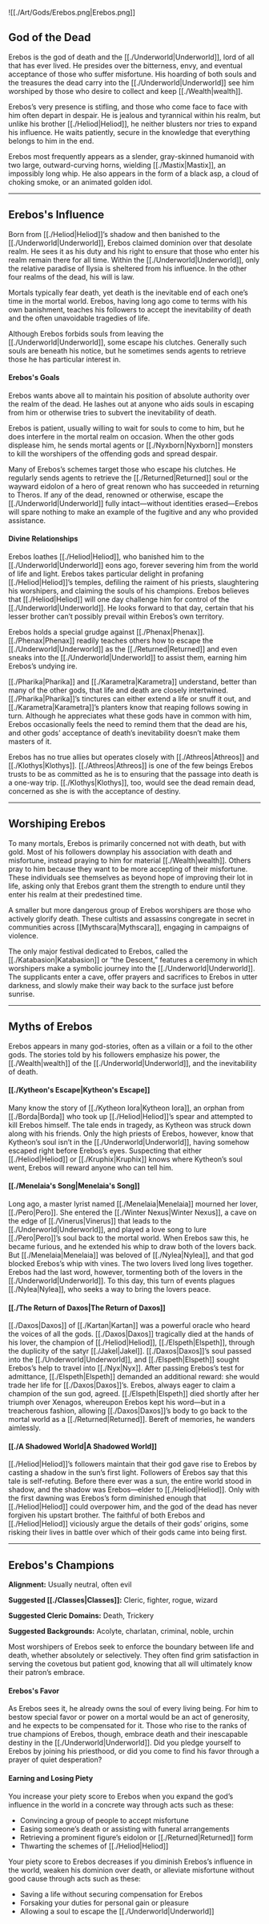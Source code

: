 ![[./Art/Gods/Erebos.png|Erebos.png]]

## God of the Dead
Erebos is the god of death and the [[./Underworld|Underworld]], lord of all that has ever lived. He presides over the bitterness, envy, and eventual acceptance of those who suffer misfortune. His hoarding of both souls and the treasures the dead carry into the [[./Underworld|Underworld]] see him worshiped by those who desire to collect and keep [[./Wealth|wealth]].

Erebos’s very presence is stifling, and those who come face to face with him often depart in despair. He is jealous and tyrannical within his realm, but unlike his brother [[./Heliod|Heliod]], he neither blusters nor tries to expand his influence. He waits patiently, secure in the knowledge that everything belongs to him in the end.

Erebos most frequently appears as a slender, gray-skinned humanoid with two large, outward-curving horns, wielding [[./Mastix|Mastix]], an impossibly long whip. He also appears in the form of a black asp, a cloud of choking smoke, or an animated golden idol.

---

## Erebos's Influence
Born from [[./Heliod|Heliod]]’s shadow and then banished to the [[./Underworld|Underworld]], Erebos claimed dominion over that desolate realm. He sees it as his duty and his right to ensure that those who enter his realm remain there for all time. Within the [[./Underworld|Underworld]], only the relative paradise of Ilysia is sheltered from his influence. In the other four realms of the dead, his will is law.

Mortals typically fear death, yet death is the inevitable end of each one’s time in the mortal world. Erebos, having long ago come to terms with his own banishment, teaches his followers to accept the inevitability of death and the often unavoidable tragedies of life.

Although Erebos forbids souls from leaving the [[./Underworld|Underworld]], some escape his clutches. Generally such souls are beneath his notice, but he sometimes sends agents to retrieve those he has particular interest in.

#### Erebos's Goals
Erebos wants above all to maintain his position of absolute authority over the realm of the dead. He lashes out at anyone who aids souls in escaping from him or otherwise tries to subvert the inevitability of death.

Erebos is patient, usually willing to wait for souls to come to him, but he does interfere in the mortal realm on occasion. When the other gods displease him, he sends mortal agents or [[./Nyxborn|Nyxborn]] monsters to kill the worshipers of the offending gods and spread despair.

Many of Erebos’s schemes target those who escape his clutches. He regularly sends agents to retrieve the [[./Returned|Returned]] soul or the wayward eidolon of a hero of great renown who has succeeded in returning to Theros. If any of the dead, renowned or otherwise, escape the [[./Underworld|Underworld]] fully intact—without identities erased—Erebos will spare nothing to make an example of the fugitive and any who provided assistance.

#### Divine Relationships
Erebos loathes [[./Heliod|Heliod]], who banished him to the [[./Underworld|Underworld]] eons ago, forever severing him from the world of life and light. Erebos takes particular delight in profaning [[./Heliod|Heliod]]’s temples, defiling the raiment of his priests, slaughtering his worshipers, and claiming the souls of his champions. Erebos believes that [[./Heliod|Heliod]] will one day challenge him for control of the [[./Underworld|Underworld]]. He looks forward to that day, certain that his lesser brother can’t possibly prevail within Erebos’s own territory.

Erebos holds a special grudge against [[./Phenax|Phenax]]. [[./Phenax|Phenax]] readily teaches others how to escape the [[./Underworld|Underworld]] as the [[./Returned|Returned]] and even sneaks into the [[./Underworld|Underworld]] to assist them, earning him Erebos’s undying ire.

[[./Pharika|Pharika]] and [[./Karametra|Karametra]] understand, better than many of the other gods, that life and death are closely intertwined. [[./Pharika|Pharika]]’s tinctures can either extend a life or snuff it out, and [[./Karametra|Karametra]]’s planters know that reaping follows sowing in turn. Although he appreciates what these gods have in common with him, Erebos occasionally feels the need to remind them that the dead are his, and other gods’ acceptance of death’s inevitability doesn’t make them masters of it.

Erebos has no true allies but operates closely with [[./Athreos|Athreos]] and [[./Klothys|Klothys]]. [[./Athreos|Athreos]] is one of the few beings Erebos trusts to be as committed as he is to ensuring that the passage into death is a one-way trip. [[./Klothys|Klothys]], too, would see the dead remain dead, concerned as she is with the acceptance of destiny.

---

## Worshiping Erebos
To many mortals, Erebos is primarily concerned not with death, but with gold. Most of his followers downplay his association with death and misfortune, instead praying to him for material [[./Wealth|wealth]]. Others pray to him because they want to be more accepting of their misfortune. These individuals see themselves as beyond hope of improving their lot in life, asking only that Erebos grant them the strength to endure until they enter his realm at their predestined time.

A smaller but more dangerous group of Erebos worshipers are those who actively glorify death. These cultists and assassins congregate in secret in communities across [[Mythscara|Mythscara]], engaging in campaigns of violence.

The only major festival dedicated to Erebos, called the [[./Katabasion|Katabasion]] or “the Descent,” features a ceremony in which worshipers make a symbolic journey into the [[./Underworld|Underworld]]. The supplicants enter a cave, offer prayers and sacrifices to Erebos in utter darkness, and slowly make their way back to the surface just before sunrise.

---

## Myths of Erebos
Erebos appears in many god-stories, often as a villain or a foil to the other gods. The stories told by his followers emphasize his power, the [[./Wealth|wealth]] of the [[./Underworld|Underworld]], and the inevitability of death.

#### [[./Kytheon's Escape|Kytheon's Escape]]
Many know the story of [[./Kytheon Iora|Kytheon Iora]], an orphan from [[./Borda|Borda]] who took up [[./Heliod|Heliod]]’s spear and attempted to kill Erebos himself. The tale ends in tragedy, as Kytheon was struck down along with his friends. Only the high priests of Erebos, however, know that Kytheon’s soul isn’t in the [[./Underworld|Underworld]], having somehow escaped right before Erebos’s eyes. Suspecting that either [[./Heliod|Heliod]] or [[./Kruphix|Kruphix]] knows where Kytheon’s soul went, Erebos will reward anyone who can tell him.
#### [[./Menelaia's Song|Menelaia's Song]]
Long ago, a master lyrist named [[./Menelaia|Menelaia]] mourned her lover, [[./Pero|Pero]]. She entered the [[./Winter Nexus|Winter Nexus]], a cave on the edge of [[./Vinerus|Vinerus]] that leads to the [[./Underworld|Underworld]], and played a love song to lure [[./Pero|Pero]]’s soul back to the mortal world. When Erebos saw this, he became furious, and he extended his whip to draw both of the lovers back. But [[./Menelaia|Menelaia]] was beloved of [[./Nylea|Nylea]], and that god blocked Erebos’s whip with vines. The two lovers lived long lives together. Erebos had the last word, however, tormenting both of the lovers in the [[./Underworld|Underworld]]. To this day, this turn of events plagues [[./Nylea|Nylea]], who seeks a way to bring the lovers peace.
#### [[./The Return of Daxos|The Return of Daxos]]
[[./Daxos|Daxos]] of [[./Kartan|Kartan]] was a powerful oracle who heard the voices of all the gods. [[./Daxos|Daxos]] tragically died at the hands of his lover, the champion of [[./Heliod|Heliod]], [[./Elspeth|Elspeth]], through the duplicity of the satyr [[./Jakel|Jakel]]. [[./Daxos|Daxos]]’s soul passed into the [[./Underworld|Underworld]], and [[./Elspeth|Elspeth]] sought Erebos’s help to travel into [[./Nyx|Nyx]]. After passing Erebos’s test for admittance, [[./Elspeth|Elspeth]] demanded an additional reward: she would trade her life for [[./Daxos|Daxos]]’s. Erebos, always eager to claim a champion of the sun god, agreed. [[./Elspeth|Elspeth]] died shortly after her triumph over Xenagos, whereupon Erebos kept his word—but in a treacherous fashion, allowing [[./Daxos|Daxos]]’s body to go back to the mortal world as a [[./Returned|Returned]]. Bereft of memories, he wanders aimlessly.
#### [[./A Shadowed World|A Shadowed World]]
[[./Heliod|Heliod]]’s followers maintain that their god gave rise to Erebos by casting a shadow in the sun’s first light. Followers of Erebos say that this tale is self-refuting. Before there ever was a sun, the entire world stood in shadow, and the shadow was Erebos—elder to [[./Heliod|Heliod]]. Only with the first dawning was Erebos’s form diminished enough that [[./Heliod|Heliod]] could overpower him, and the god of the dead has never forgiven his upstart brother. The faithful of both Erebos and [[./Heliod|Heliod]] viciously argue the details of their gods’ origins, some risking their lives in battle over which of their gods came into being first.

---

## Erebos's Champions
**Alignment:** Usually neutral, often evil

**Suggested [[./Classes|Classes]]:** Cleric, fighter, rogue, wizard

**Suggested Cleric Domains:** Death, Trickery

**Suggested Backgrounds:** Acolyte, charlatan, criminal, noble, urchin

Most worshipers of Erebos seek to enforce the boundary between life and death, whether absolutely or selectively. They often find grim satisfaction in serving the covetous but patient god, knowing that all will ultimately know their patron’s embrace.

#### Erebos's Favor
As Erebos sees it, he already owns the soul of every living being. For him to bestow special favor or power on a mortal would be an act of generosity, and he expects to be compensated for it. Those who rise to the ranks of true champions of Erebos, though, embrace death and their inescapable destiny in the [[./Underworld|Underworld]]. Did you pledge yourself to Erebos by joining his priesthood, or did you come to find his favor through a prayer of quiet desperation? 

#### Earning and Losing Piety
You increase your piety score to Erebos when you expand the god’s influence in the world in a concrete way through acts such as these:

- Convincing a group of people to accept misfortune
- Easing someone’s death or assisting with funeral arrangements
- Retrieving a prominent figure’s eidolon or [[./Returned|Returned]] form
- Thwarting the schemes of [[./Heliod|Heliod]]

Your piety score to Erebos decreases if you diminish Erebos’s influence in the world, weaken his dominion over death, or alleviate misfortune without good cause through acts such as these:

- Saving a life without securing compensation for Erebos
- Forsaking your duties for personal gain or pleasure
- Allowing a soul to escape the [[./Underworld|Underworld]]